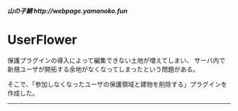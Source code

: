 

 <h5 color=green> 山の子鯖 http://webpage.yamanoko.fun </h5>

<h1> UserFlower </h1>


保護プラグインの導入によって編集できない土地が増えてしまい、
サーバ内で新規ユーザが開拓する余地がなくなってしまったという問題がある。


そこで、「参加しなくなったユーザの保護領域と建物を削除する」プラグインを作成した。




----------------------------------
